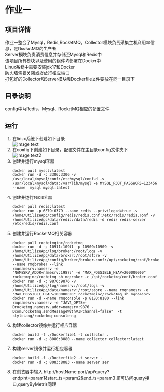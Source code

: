# 作业一
## 项目详情
作业一整合了Mysql，Redis,RocketMQ，Collector模块负责采集主机利用率信息，是RocketMQ的生产者<br/>
Server模块负责消费信息并存储至Mysql和Redis中<br/>
该项目所有模块以及使用的组件均部署在Docker中<br/>
Linux系统中需要安装jdk17和Docker<br/>
防火墙需要关闭或者放行相应端口<br/>
打包好的Collector和Server模块和Dockerfile文件要放在同一目录下
## 目录说明
config中为Redis、Mysql、RocketMQ相应的配置文件
## 运行
1. 在linux系统下创建如下目录<br/>
   ![image text](https://github.com/gigilx/training_2024/blob/master/liuxi/UtilizationCollectionSystem/images/dir1.png)
2. 在config下创建如下目录，配置文件在主目录config文件夹下<br/>
   ![image text2](https://github.com/gigilx/training_2024/blob/master/liuxi/UtilizationCollectionSystem/images/dir2.png)
3. 创建并运行mysql容器
   ```
   docker pull mysql:latest 
   docker run -d -p 3306:3306 -v /usr/local/mysql/conf:/etc/mysql/conf.d -v /usr/local/mysql/data:/var/lib/mysql -e MYSQL_ROOT_PASSWORD=123456 --name  mysql mysql:latest
4. 创建并运行redis容器
   ```
   docker pull redis:latest 
   docker run -p 6379:6379 --name redis --privileged=true -v /home/UtilizeApp/config/redis/redis.conf:/etc/redis/redis.conf -v /home/UtilizeApp/data/redis:/data/redis -d redis redis-server /etc/redis/redis.conf
5. 创建并运行RocketMQ相关容器
   ```
   docker pull rocketmqinc/rocketmq
   docker run -d -p 10911:10911 -p 10909:10909 -v  /home/UtilizeApp/log/broker:/root/logs -v   /home/UtilizeApp/data/broker:/root/store -v  /home/UtilizeApp/config/broker/broker.conf:/opt/rocketmq/conf/broker.conf --name rmqbroker --link 
   rmqnamesrv:namesrv -e 
   "NAMESRV_ADDR=namesrv:19876" -e "MAX_POSSIBLE_HEAP=200000000" rocketmqinc/rocketmq sh mqbroker -c /opt/rocketmq/conf/broker.conf
   docker run -d -p 9876:9876 -v /home/UtilizeApp/log/namesrv:/root/logs -v /home/UtilizeApp/data/namesrv:/root/store --name rmqnamesrv -e "MAX_POSSIBLE_HEAP=100000000" rocketmqinc/rocketmq sh mqnamesrv
   docker run -d --name rmqconsole -p 8180:8180 --link rmqnamesrv:namesrv -e "JAVA_OPTS=-Drocketmq.namesrv.addr=namesrv:9876 -Dcom.rocketmq.sendMessageWithVIPChannel=false"  -t styletang/rocketmq-console-ng
6. 构建collector镜像并运行相应容器
    ```
    docker build -f ./Dockerfile1 -t collector .
    docker run -d -p 8080:8080 --name collector collector:latest
7. 构建server镜像并运行相应容器
    ```
    docker build -f ./Dockerfile2 -t server .
    docker run -d -p 8083:8083 --name server ser
8. 在浏览器中输入 http://hostName:port/api/query?endpint=param1&start_ts=param2&end_ts=param3 即可访问query接口,queryByMetris同理
